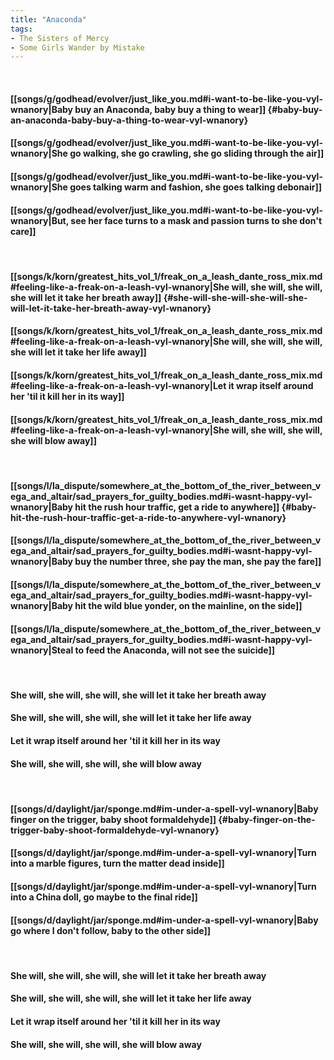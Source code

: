 ```yaml
---
title: "Anaconda"
tags:
- The Sisters of Mercy
- Some Girls Wander by Mistake
---
```

&nbsp;
#### [[songs/g/godhead/evolver/just_like_you.md#i-want-to-be-like-you-vyl-wnanory|Baby buy an Anaconda, baby buy a thing to wear]] {#baby-buy-an-anaconda-baby-buy-a-thing-to-wear-vyl-wnanory}
#### [[songs/g/godhead/evolver/just_like_you.md#i-want-to-be-like-you-vyl-wnanory|She go walking, she go crawling, she go sliding through the air]]
#### [[songs/g/godhead/evolver/just_like_you.md#i-want-to-be-like-you-vyl-wnanory|She goes talking warm and fashion, she goes talking debonair]]
#### [[songs/g/godhead/evolver/just_like_you.md#i-want-to-be-like-you-vyl-wnanory|But, see her face turns to a mask and passion turns to she don't care]]
&nbsp;
#### [[songs/k/korn/greatest_hits_vol_1/freak_on_a_leash_dante_ross_mix.md#feeling-like-a-freak-on-a-leash-vyl-wnanory|She will, she will, she will, she will let it take her breath away]] {#she-will-she-will-she-will-she-will-let-it-take-her-breath-away-vyl-wnanory}
#### [[songs/k/korn/greatest_hits_vol_1/freak_on_a_leash_dante_ross_mix.md#feeling-like-a-freak-on-a-leash-vyl-wnanory|She will, she will, she will, she will let it take her life away]]
#### [[songs/k/korn/greatest_hits_vol_1/freak_on_a_leash_dante_ross_mix.md#feeling-like-a-freak-on-a-leash-vyl-wnanory|Let it wrap itself around her 'til it kill her in its way]]
#### [[songs/k/korn/greatest_hits_vol_1/freak_on_a_leash_dante_ross_mix.md#feeling-like-a-freak-on-a-leash-vyl-wnanory|She will, she will, she will, she will blow away]]
&nbsp;
#### [[songs/l/la_dispute/somewhere_at_the_bottom_of_the_river_between_vega_and_altair/sad_prayers_for_guilty_bodies.md#i-wasnt-happy-vyl-wnanory|Baby hit the rush hour traffic, get a ride to anywhere]] {#baby-hit-the-rush-hour-traffic-get-a-ride-to-anywhere-vyl-wnanory}
#### [[songs/l/la_dispute/somewhere_at_the_bottom_of_the_river_between_vega_and_altair/sad_prayers_for_guilty_bodies.md#i-wasnt-happy-vyl-wnanory|Baby buy the number three, she pay the man, she pay the fare]]
#### [[songs/l/la_dispute/somewhere_at_the_bottom_of_the_river_between_vega_and_altair/sad_prayers_for_guilty_bodies.md#i-wasnt-happy-vyl-wnanory|Baby hit the wild blue yonder, on the mainline, on the side]]
#### [[songs/l/la_dispute/somewhere_at_the_bottom_of_the_river_between_vega_and_altair/sad_prayers_for_guilty_bodies.md#i-wasnt-happy-vyl-wnanory|Steal to feed the Anaconda, will not see the suicide]]
&nbsp;
#### She will, she will, she will, she will let it take her breath away
#### She will, she will, she will, she will let it take her life away
#### Let it wrap itself around her 'til it kill her in its way
#### She will, she will, she will, she will blow away
&nbsp;
#### [[songs/d/daylight/jar/sponge.md#im-under-a-spell-vyl-wnanory|Baby finger on the trigger, baby shoot formaldehyde]] {#baby-finger-on-the-trigger-baby-shoot-formaldehyde-vyl-wnanory}
#### [[songs/d/daylight/jar/sponge.md#im-under-a-spell-vyl-wnanory|Turn into a marble figures, turn the matter dead inside]]
#### [[songs/d/daylight/jar/sponge.md#im-under-a-spell-vyl-wnanory|Turn into a China doll, go maybe to the final ride]]
#### [[songs/d/daylight/jar/sponge.md#im-under-a-spell-vyl-wnanory|Baby go where I don't follow, baby to the other side]]
&nbsp;
#### She will, she will, she will, she will let it take her breath away
#### She will, she will, she will, she will let it take her life away
#### Let it wrap itself around her 'til it kill her in its way
#### She will, she will, she will, she will blow away
